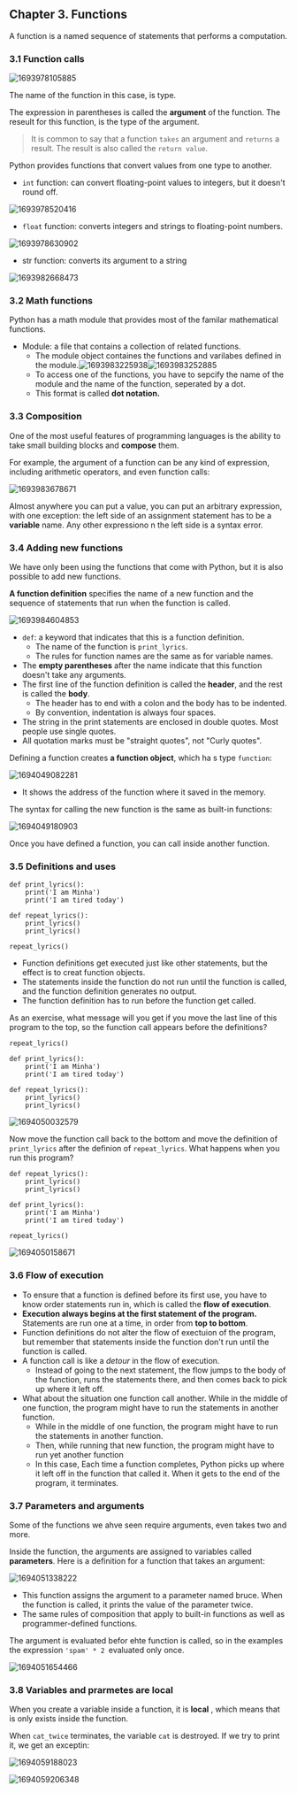 ## Chapter 3. Functions

A function is a named sequence of statements that performs a computation.

### 3.1 Function calls

![1693978105885](image/functions/1693978105885.png)

The name of the function in this case, is type.

The expression in parentheses is called the **argument** of the function. The reseult  for this function, is the type of the argument.

> It is common to say that a function `takes` an argument and `returns` a result. The result is also called the `return value`.

Python provides functions that convert values from one type to another.

- `int` function: can convert floating-point values to integers, but it doesn't round off.

![1693978520416](image/functions/1693978520416.png)

- `float` function: converts integers and strings to floating-point numbers.

![1693978630902](image/functions/1693978630902.png)

- str function: converts its argument to a string

![1693982668473](image/functions/1693982668473.png)

### 3.2 Math functions

Python has a math module that provides most of the familar mathematical functions.

- Module: a file that contains a collection of related functions.
  - The module object containes the functions and varilabes defined in the module.![1693983225938](https://file+.vscode-resource.vscode-cdn.net/Users/minha/Documents/study/computer-science/thinkpython2/ch3/image/functions/1693983225938.png)![1693983252885](https://file+.vscode-resource.vscode-cdn.net/Users/minha/Documents/study/computer-science/thinkpython2/ch3/image/functions/1693983252885.png)
  - To access one of the functions, you have to sepcify the name of the module and the name of the function, seperated by a dot.
  - This format is called **dot notation.**

### 3.3 Composition

One of the most useful features of programming languages is the ability to take small building blocks and **compose** them.

For example, the argument of a function can be any kind of expression, including arithmetic operators, and even function calls:

![1693983678671](image/functions/1693983678671.png)

Almost anywhere you can put a value, you can put an arbitrary expression, with one exception: the left side of an assignment statement has to be a **variable** name. Any other expressiono n the left side is a syntax error.

### 3.4 Adding new functions

We have only been using the functions that come with Python, but it is also possible to add new functions.

**A function definition** specifies the name of a new function and the sequence of statements that run when the function is called.

![1693984604853](image/functions/1693984604853.png)

- `def`: a keyword that indicates that this is a function definition.
  - The name of the function is `print_lyrics`.
  - The rules for function names are the same as for variable names.
- The **empty parentheses** after the name indicate that this function doesn't take any arguments.
- The first line of the function definition is called the **header**, and the rest is called the **body**.
  - The header has to end with a colon and the body has to be indented.
  - By convention, indentation is always four spaces.
- The string in the print statements are enclosed in double quotes. Most people use single quotes.
- All quotation marks must be "straight quotes", not "Curly quotes".

Defining a function creates **a function object**, which ha s type `function`:

![1694049082281](image/ch3/1694049082281.png)

- It shows the address of the function where it saved in the memory.

The syntax for calling the new function is the same as built-in functions:

![1694049180903](image/ch3/1694049180903.png)

Once you have defined a function, you can call inside another function.

### 3.5 Definitions and uses

```
def print_lyrics():
    print('I am Minha')
    print('I am tired today')

def repeat_lyrics():
    print_lyrics()
    print_lyrics()

repeat_lyrics()
```

- Function definitions get executed just like other statements, but the effect is to creat function objects.
- The statements inside the function do not run until the function is called, and the function definition generates no output.
- The function definition has to run before the function get called.

As an exercise, what message will you get if you move the last line of this program to the top, so the function call appears before the definitions?

```
repeat_lyrics()

def print_lyrics():
    print('I am Minha')
    print('I am tired today')

def repeat_lyrics():
    print_lyrics()
    print_lyrics()
```

![1694050032579](image/ch3/1694050032579.png)

Now move the function call back to the bottom and move the definition of `print_lyrics` after the definion of `repeat_lyrics`. What happens when you run this program?

```
def repeat_lyrics():
    print_lyrics()
    print_lyrics()

def print_lyrics():
    print('I am Minha')
    print('I am tired today')

repeat_lyrics()
```

![1694050158671](image/ch3/1694050158671.png)

### 3.6 Flow of execution

- To ensure that a function is defined before its first use, you have to know order statements run in, which is called the **flow of execution**.
- **Execution always begins at the first statement of the program.** Statements are run one at a time, in order from **top to bottom**.
- Function definitions do not alter the flow of exectuion of the program, but remember that statements inside the function don't run until the function is called.
- A function call is like a *detour* in the flow of execution.
  - Instead of going to the next statement, the flow jumps to the body of the function, runs the statements there, and then comes back to pick up where it left off.
- What about the situation one function call another. While in the middle of one function, the program might have to run the statements in another function.
  - While in the middle of one function, the program might have to run the statements in another function.
  - Then, while running that new function, the program might have to run yet another function
  - In this case, Each time a function completes, Python picks up where it left off in the function that called it. When it gets to the end of the program, it terminates.

### 3.7 Parameters and arguments

Some of the functions we ahve seen require arguments, even takes two and more. 

Inside the function, the arguments are assigned to variables called **parameters**. Here is a definition for a function that takes an argument:

![1694051338222](image/ch3/1694051338222.png)

- This function assigns the argument to a parameter named bruce. When the function is called, it prints the value of the parameter twice.
- The same rules of composition that apply to built-in functions as well as programmer-defined functions.

The argument is evaluated befor ehte function is called, so in the examples the expression `'spam' * 2 `evaluated only once.

![1694051654466](image/ch3/1694051654466.png)

### 3.8 Variables and prarmetes are local

When you create a variable inside a function, it is **local** , which means that is only exists inside the function.

When `cat_twice` terminates, the variable `cat` is destroyed. If we try to print it, we get an exceptin:

![1694059188023](image/ch3/1694059188023.png)

![1694059206348](image/ch3/1694059206348.png)
